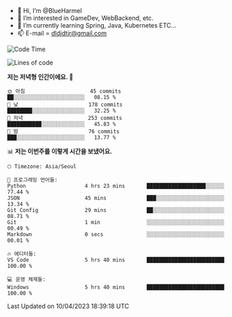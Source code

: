 - 👋 Hi, I’m @BlueHarmel
- 👀 I’m interested in GameDev, WebBackend, etc.
- 🌱 I’m currently learning Spring, Java, Kubernetes ETC...
- 📫 E-mail = dldjdtjr@gmail.com
  <!--START_SECTION:waka-->
![Code Time](http://img.shields.io/badge/Code%20Time-202%20hrs%2046%20mins-blue)

![Lines of code](https://img.shields.io/badge/%EC%A0%80%EB%8A%94%20%EC%97%AC%ED%83%9C%EA%B9%8C%EC%A7%80%20-38.2%20million%20%EC%A4%84%EC%9D%98%20%EC%BD%94%EB%93%9C%EB%A5%BC%20%EC%9E%91%EC%84%B1%ED%96%88%EC%96%B4%EC%9A%94.-blue)

**저는 저녁형 인간이에요. 🦉** 

```text
🌞 아침                     45 commits          ██░░░░░░░░░░░░░░░░░░░░░░░   08.15 % 
🌆 낮　                     178 commits         ████████░░░░░░░░░░░░░░░░░   32.25 % 
🌃 저녁                     253 commits         ███████████░░░░░░░░░░░░░░   45.83 % 
🌙 밤　                     76 commits          ███░░░░░░░░░░░░░░░░░░░░░░   13.77 % 
```


📊 **저는 이번주를 이렇게 시간을 보냈어요.** 

```text
🕑︎ Timezone: Asia/Seoul

💬 프로그래밍 언어들: 
Python                   4 hrs 23 mins       ███████████████████░░░░░░   77.44 % 
JSON                     45 mins             ███░░░░░░░░░░░░░░░░░░░░░░   13.34 % 
Git Config               29 mins             ██░░░░░░░░░░░░░░░░░░░░░░░   08.71 % 
Git                      1 min               ░░░░░░░░░░░░░░░░░░░░░░░░░   00.49 % 
Markdown                 0 secs              ░░░░░░░░░░░░░░░░░░░░░░░░░   00.01 % 

🔥 에디터들: 
VS Code                  5 hrs 40 mins       █████████████████████████   100.00 % 

💻 운영 체제들: 
Windows                  5 hrs 40 mins       █████████████████████████   100.00 % 
```


 Last Updated on 10/04/2023 18:39:18 UTC
<!--END_SECTION:waka-->
<!---
BlueHarmel/BlueHarmel is a ✨ special ✨ repository because its `README.md` (this file) appears on your GitHub profile.
You can click the Preview link to take a look at your changes.
--->

